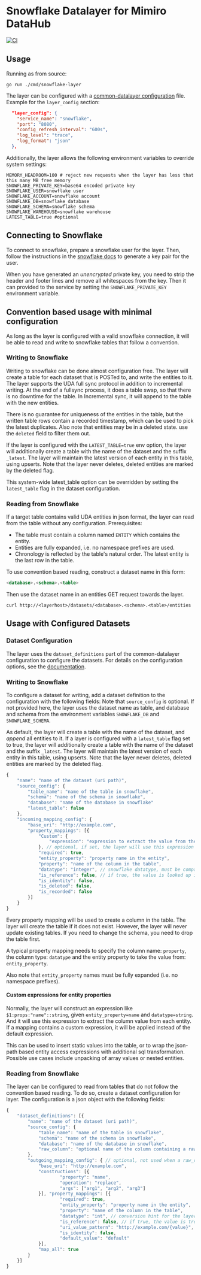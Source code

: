 # Snowflake Datalayer for Mimiro DataHub

[![CI](https://github.com/mimiro-io/snowflake-layer/actions/workflows/ci.yaml/badge.svg)](https://github.com/mimiro-io/snowflake-layer/actions/workflows/ci.yaml)

## Usage

Running as from source:

```shell
go run ./cmd/snowflake-layer
```

The layer can be configured with a [common-datalayer configuration](https://github.com/mimiro-io/common-datalayer?tab=readme-ov-file#data-layer-configuration)
file. Example for the `layer_config` section:

```json
  "layer_config": {
    "service_name": "snowflake",
    "port": "8080",
    "config_refresh_interval": "600s",
    "log_level": "trace",
    "log_format": "json"
  },
```

Additionally, the layer allows the following environment variables to override
system settings:

```shell
MEMORY_HEADROOM=100 # reject new requests when the layer has less that this many MB free memory
SNOWFLAKE_PRIVATE_KEY=base64 encoded private key
SNOWFLAKE_USER=snowflake user
SNOWFLAKE_ACCOUNT=snowflake account
SNOWFLAKE_DB=snowflake database
SNOWFLAKE_SCHEMA=snowflake schema
SNOWFLAKE_WAREHOUSE=snowflake warehouse
LATEST_TABLE=true #optional
```

## Connecting to Snowflake

To connect to snowflake, prepare a snowflake user for the layer.
Then, follow the instructions in the [snowflake docs](https://docs.snowflake.com/en/user-guide/key-pair-auth.html)
to generate a key pair for the user.

When you have generated an *unencrypted* private key, you need to strip the header and footer lines and remove all whitespaces from the key.
Then it can provided to the service by setting the `SNOWFLAKE_PRIVATE_KEY` environment variable.

## Convention based usage with minimal configuration

As long as the layer is configured with a valid snowflake connection,
it will be able to read and write to snowflake tables that follow a convention.

### Writing to Snowflake

Writing to snowflake can be done almost configuration free. The layer will create a table for each
dataset that is POSTed to, and write the entities to it.
The layer supports the UDA full sync protocol in addition to incremental writing.
At the end of a fullsync process, it does a table swap, so that there is no downtime for the table.
In Incremental sync, it will append to the table with the new entities.

There is no guarantee for uniqueness of the entities in the table, but the written table rows contain a
recorded timestamp, which can be used to pick the latest duplicates. Also note that entities may be in
a deleted state. use the `deleted` field to filter them out.

If the layer is configured with the `LATEST_TABLE=true` env option, the layer will additionally create a table with the
name of the dataset and the suffix `_latest`. The layer will maintain the latest version of each entity in this table, using
upserts. Note that the layer never deletes, deleted entities are marked by the deleted flag.

This system-wide latest_table option can be overridden by setting the `latest_table` flag in the dataset configuration.

### Reading from Snowflake

If a target table contains valid UDA entities in json format, the layer can read from the table without any configuration.
Prerequisites:

-   The table must contain a column named `ENTITY` which contains the entity.
-   Entities are fully expanded, i.e. no namespace prefixes are used.
-   Chronology is reflected by the table's natural order. The latest entity is the last row in the table.

To use convention based reading, construct a dataset name in this form:

```sql
<database>.<schema>.<table>
```

Then use the dataset name in an entities GET request towards the layer.

```shell
curl http://<layerhost>/datasets/<database>.<schema>.<table>/entities
```

## Usage with Configured Datasets

### Dataset Configuration

The layer uses the `dataset_definitions` part of the common-datalayer configuration to configure the datasets.
For details on the configuration options, see the [documentation](https://github.com/mimiro-io/common-datalayer#data-layer-configuration).

### Writing to Snowflake

To configure a dataset for writing, add a dataset definition to the configuration with the following fields:
Note that `source_config` is optional. If not provided here, the layer uses the dataset name as table,
and database and schema from the environment variables `SNOWFLAKE_DB` and `SNOWFLAKE_SCHEMA`.

As default, the layer will create a table with the name of the dataset, and *append* all entities to it.
If a layer is configured with a `latest_table` flag set to true, the layer will additionally create a table with the
name of the dataset and the suffix `_latest`. The layer will maintain the latest version of each entity in this table, using
upserts. Note that the layer never deletes, deleted entities are marked by the deleted flag.

```javascript
{
    "name": "name of the dataset (uri path)",
    "source_config": {
        "table_name": "name of the table in snowflake",
        "schema": "name of the schema in snowflake",
        "database": "name of the database in snowflake"
        "latest_table": false
    },
    "incoming_mapping_config": {
        "base_uri": "http://example.com",
        "property_mappings": [{
            "Custom": {
                "expression": "expression to extract the value from the entity"
            }, // optional, if set, the layer will use this expression to extract the value from the entity
            "required": true,
            "entity_property": "property name in the entity",
            "property": "name of the column in the table",
            "datatype": "integer", // snowflake datatype, must be compatible with the value
            "is_reference": false, // if true, the value is looked up in the references part of the entity
            "is_identity": false,
            "is_deleted": false,
            "is_recorded": false
        }]
    }
}
```

Every property mapping will be used to create a column in the table. The layer will create the table if it does not exist.
However, the layer will never update existing tables. If you need to change the schema, you need to drop the table first.

A typical property mapping needs to specify the column name: `property`, the column type: `datatype` and the
entity property to take the value from: `entity_property`.

Also note that `entity_property` names must be fully expanded (i.e. no namespace prefixes).

#### Custom expressions for entity properties

Normally, the layer will construct an expression like `$1:props:"name"::string`, given `entity_property=name` and `datatype=string`.
And it will use this expression to extract the column value from each entity.
If a mapping contains a custom expression, it will be applied instead of the default expression.

This can be used to insert static values into the table, or to wrap the json-path based entity access expressions with
additional sql transformation. Possible use cases include unpacking of array values or nested entities.

### Reading from Snowflake

The layer can be configured to read from tables that do not follow the convention based reading.
To do so, create a dataset configuration for layer. The configuration is a json object with the following fields:

```javascript
{
    "dataset_definitions": [{
        "name": "name of the dataset (uri path)",
        "source_config": {
            "table_name": "name of the table in snowflake",
            "schema": "name of the schema in snowflake",
            "database": "name of the database in snowflake",
            "raw_column": "optional name of the column containing a raw json entity"
        },
        "outgoing_mapping_config": { // optional, not used when a raw_column is configured
            "base_uri": "http://example.com",
            "constructions": [{
                    "property": "name",
                    "operation": "replace",
                    "args": ["arg1", "arg2", "arg3"]
            }], "property_mappings": [{
                    "required": true,
                    "entity_property": "property name in the entity",
                    "property": "name of the column in the table",
                    "datatype": "int", // conversion hint for the layer
                    "is_reference": false, // if true, the value is treated as a reference to another entity
                    "uri_value_pattern": "http://example.com/{value}", // optional, if set, the value used as string template to construct a property value
                    "is_identity": false,
                    "default_value": "default"
            }],
            "map_all": true
        }
    }]
}
```
